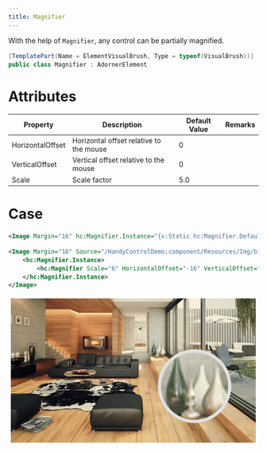 ```yaml
---
title: Magnifier
---
```


With the help of `Magnifier`, any control can be partially magnified.

```cs
[TemplatePart(Name = ElementVisualBrush, Type = typeof(VisualBrush))]
public class Magnifier : AdornerElement
```
# Attributes
|Property|Description|Default Value|Remarks|
|-|-|-|-|
|HorizontalOffset|Horizontal offset relative to the mouse|0||
|VerticalOffset|Vertical offset relative to the mouse|0||
|Scale|Scale factor|5.0|||

# Case

```xml
<Image Margin="16" hc:Magnifier.Instance="{x:Static hc:Magnifier.Default}" Source="/HandyControlDemo;component/Resources/Img/b1.jpg" Stretch="None"/>
```

```xml
<Image Margin="16" Source="/HandyControlDemo;component/Resources/Img/b1.jpg" Stretch="None">
    <hc:Magnifier.Instance>
        <hc:Magnifier Scale="6" HorizontalOffset="-16" VerticalOffset="-16"/>
    </hc:Magnifier.Instance>
</Image>

```
![Magnifier](https://raw.githubusercontent.com/HandyOrg/HandyOrgResource/master/HandyControl/Resources/Magnifier.png)